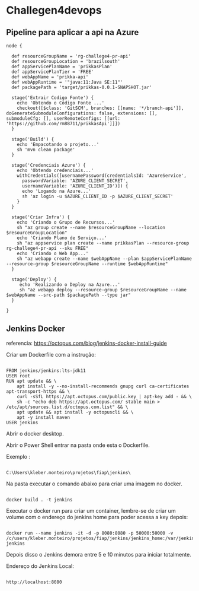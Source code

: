 # Challegen4devops


## Pipeline para aplicar a api na Azure

```
node {

  def resourceGroupName = 'rg-challege4-pr-api'
  def resourceGroupLocation = 'brazilsouth'
  def appServicePlanName = 'prikkasPlan'
  def appServicePlanTier = 'FREE'
  def webAppName = 'prikka-api'
  def webAppRuntime = '"java:11:Java SE:11"'
  def packagePath = 'target/prikkas-0.0.1-SNAPSHOT.jar'

  stage('Extrair Codigo Fonte') {
    echo 'Obtendo o Código Fonte ...'
    checkout([$class: 'GitSCM', branches: [[name: '*/branch-api']], doGenerateSubmoduleConfigurations: false, extensions: [], submoduleCfg: [], userRemoteConfigs: [[url: 'https://github.com/rm88711/prikkasApi']]])
  }

  stage('Build') {
    echo 'Empacotando o projeto...'
    sh 'mvn clean package'
  }

  stage('Credenciais Azure') {
    echo 'Obtendo credenciais...'
    withCredentials([usernamePassword(credentialsId: 'AzureService', 
      passwordVariable: 'AZURE_CLIENT_SECRET',
      usernameVariable: 'AZURE_CLIENT_ID')]) {
      echo 'Logando na Azure...'
      sh 'az login -u $AZURE_CLIENT_ID -p $AZURE_CLIENT_SECRET'
    }
  }

  stage('Criar Infra') {
    echo 'Criando o Grupo de Recursos...'
    sh "az group create --name $resourceGroupName --location $resourceGroupLocation"
    echo 'Criando Plano de Serviço...'
    sh "az appservice plan create --name prikkasPlan --resource-group rg-challege4-pr-api --sku FREE"
    echo 'Criando o Web App...'
    sh "az webapp create --name $webAppName --plan $appServicePlanName --resource-group $resourceGroupName --runtime $webAppRuntime"
  }

  stage('Deploy') {
     echo 'Realizando o Deploy na Azure...'
     sh "az webapp deploy --resource-group $resourceGroupName --name $webAppName --src-path $packagePath --type jar"
  }

}

```



## Jenkins Docker

referencia:
https://octopus.com/blog/jenkins-docker-install-guide

Criar um Dockerfile com a instrução:

```

FROM jenkins/jenkins:lts-jdk11
USER root
RUN apt update && \
    apt install -y --no-install-recommends gnupg curl ca-certificates apt-transport-https && \
    curl -sSfL https://apt.octopus.com/public.key | apt-key add - && \
    sh -c "echo deb https://apt.octopus.com/ stable main > /etc/apt/sources.list.d/octopus.com.list" && \
    apt update && apt install -y octopuscli && \
    apt -y install maven
USER jenkins

```

Abrir o docker desktop.

Abrir o Power Shell entrar na pasta onde esta o Dockerfile.

Exemplo :

```

C:\Users\kleber.monteiro\projetos\fiap\jenkins\

```

Na pasta executar o comando abaixo para criar uma imagem no docker.

```

docker build . -t jenkins

```

Executar o docker run para criar um container, lembre-se de criar um volume com o endereço do jenkins home para poder acessa a key depois: 


```

docker run --name jenkins -it -d -p 8080:8080 -p 50000:50000 -v /c/users/kleber.monteiro/projetos/fiap/jenkins/jenkins_home:/var/jenkins_home jenkins

```

Depois disso o Jenkins demora entre 5 e 10 minutos para iniciar totalmente.

Endereço do Jenkins Local:

```

http://localhost:8080

```
